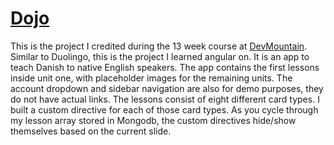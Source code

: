 # [Dojo](https://serene-taiga-92032.herokuapp.com)

This is the project I credited during the 13 week course at [DevMountain](https://github.com/devmountain).
Similar to Duolingo, this is the project I learned angular on. It is an app to teach Danish to native
English speakers. The app contains the first lessons inside unit one, with placeholder images for the
remaining units. The account dropdown and sidebar navigation are also for demo purposes, they do not have
actual links. The lessons consist of eight different card types. I built a custom directive for each of
those card types. As you cycle through my lesson array stored in Mongodb, the custom directives hide/show
themselves based on the current slide.